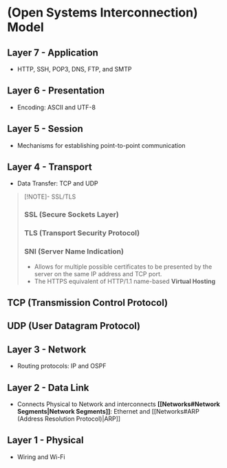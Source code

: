 # (Open Systems Interconnection) Model
## Layer 7 - Application
- HTTP, SSH, POP3, DNS, FTP, and SMTP
## Layer 6 - Presentation
- Encoding: ASCII and UTF-8
## Layer 5 - Session
- Mechanisms for establishing point-to-point communication
## Layer 4 - Transport
- Data Transfer: TCP and UDP
> [!NOTE]- SSL/TLS
> ### SSL (Secure Sockets Layer)
> ### TLS (Transport Security Protocol)
> ### SNI (Server Name Indication)
> - Allows for multiple possible certificates to be presented by the server on the same IP address and TCP port.
> - The HTTPS equivalent of HTTP/1.1 name-based **Virtual Hosting**

## TCP (Transmission Control Protocol)

## UDP (User Datagram Protocol)
## Layer 3 - Network
- Routing protocols: IP and OSPF
## Layer 2 - Data Link
- Connects Physical to Network and interconnects **[[Networks#Network Segments|Network Segments]]**: Ethernet and [[Networks#ARP (Address Resolution Protocol)|ARP]]
## Layer 1 - Physical
- Wiring and Wi-Fi
